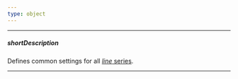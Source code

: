 ```yaml
---
type: object
---
```

---
##### shortDescription
Defines common settings for all [*line* series](/api-reference/20%20Data%20Visualization%20Widgets/10%20dxChart/5%20Series%20Types/LineSeries '/Documentation/ApiReference/Data_Visualization_Widgets/dxChart/Series_Types/LineSeries/').

---
